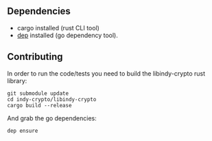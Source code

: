 ## Dependencies

* cargo installed (rust CLI tool)
* [dep](https://github.com/golang/dep) installed (go dependency tool).

## Contributing

In order to run the code/tests you need to build the libindy-crypto rust library:

```
git submodule update
cd indy-crypto/libindy-crypto
cargo build --release
```

And grab the go dependencies:

```
dep ensure
```
